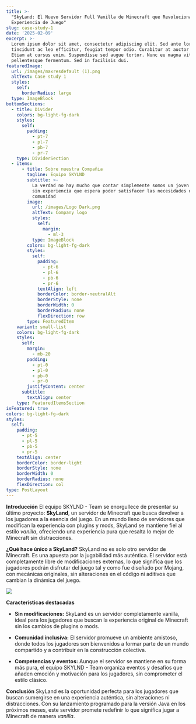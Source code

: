 ```yaml
---
title: >-
  "SkyLand: El Nuevo Servidor Full Vanilla de Minecraft que Revolucionará la
  Experiencia de Juego"
slug: case-study-1
date: '2025-02-09'
excerpt: >-
  Lorem ipsum dolor sit amet, consectetur adipiscing elit. Sed ante lorem,
  tincidunt ac leo efficitur, feugiat tempor odio. Curabitur at auctor sapien.
  Etiam at cursus enim. Suspendisse sed augue tortor. Nunc eu magna vitae lorem
  pellentesque fermentum. Sed in facilisis dui.
featuredImage:
  url: /images/maxresdefault (1).png
  altText: Case study 1
  styles:
    self:
      borderRadius: large
  type: ImageBlock
bottomSections:
  - title: Divider
    colors: bg-light-fg-dark
    styles:
      self:
        padding:
          - pt-7
          - pl-7
          - pb-7
          - pr-7
    type: DividerSection
  - items:
      - title: Sobre nuestra Compañia
        tagline: Equipo SKYLND
        subtitle: >-
          La verdad no hay mucho que contar simplemente somos un joven equipo
          sin experiencia que espera poder satisfacer las necesidades de su
          comunidad
        image:
          url: /images/Logo Dark.png
          altText: Company logo
          styles:
            self:
              margin:
                - ml-3
          type: ImageBlock
        colors: bg-light-fg-dark
        styles:
          self:
            padding:
              - pt-6
              - pl-6
              - pb-6
              - pr-6
            textAlign: left
            borderColor: border-neutralAlt
            borderStyle: none
            borderWidth: 0
            borderRadius: none
            flexDirection: row
        type: FeaturedItem
    variant: small-list
    colors: bg-light-fg-dark
    styles:
      self:
        margin:
          - mb-20
        padding:
          - pt-0
          - pl-0
          - pb-0
          - pr-0
        justifyContent: center
      subtitle:
        textAlign: center
    type: FeaturedItemsSection
isFeatured: true
colors: bg-light-fg-dark
styles:
  self:
    padding:
      - pt-5
      - pl-5
      - pb-5
      - pr-5
    textAlign: center
    borderColor: border-light
    borderStyle: none
    borderWidth: 0
    borderRadius: none
    flexDirection: col
type: PostLayout
---
```

**Introducción**
El equipo SKYLND - Team se enorgullece de presentar su último proyecto: **SkyLand**, un servidor de Minecraft que busca devolver a los jugadores a la esencia del juego. En un mundo lleno de servidores que modifican la experiencia con plugins y mods, SkyLand se mantiene fiel al estilo *vanilla*, ofreciendo una experiencia pura que resalta lo mejor de Minecraft sin distracciones.

**¿Qué hace único a SkyLand?**
SkyLand no es solo otro servidor de Minecraft. Es una apuesta por la jugabilidad más auténtica. El servidor está completamente libre de modificaciones externas, lo que significa que los jugadores podrán disfrutar del juego tal y como fue diseñado por Mojang, con mecánicas originales, sin alteraciones en el código ni aditivos que cambian la dinámica del juego.

![](/images/maxresdefault%20\(1\).png)

**Características destacadas**

*   **Sin modificaciones:** SkyLand es un servidor completamente vanilla, ideal para los jugadores que buscan la experiencia original de Minecraft sin los cambios de plugins o mods.

*   **Comunidad inclusiva:** El servidor promueve un ambiente amistoso, donde todos los jugadores son bienvenidos a formar parte de un mundo compartido y a contribuir en la construcción colectiva.

*   **Competencias y eventos:** Aunque el servidor se mantiene en su forma más pura, el equipo SKYLND - Team organiza eventos y desafíos que añaden emoción y motivación para los jugadores, sin comprometer el estilo clásico.

**Conclusión**
SkyLand es la oportunidad perfecta para los jugadores que buscan sumergirse en una experiencia auténtica, sin alteraciones ni distracciones. Con su lanzamiento programado para la versión Java en los próximos meses, este servidor promete redefinir lo que significa jugar a Minecraft de manera *vanilla*.

